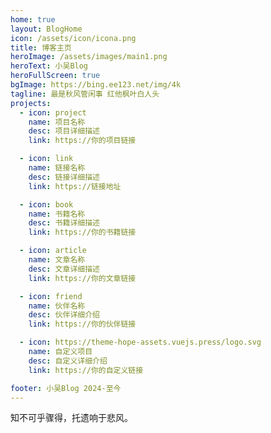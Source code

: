```yaml
---
home: true
layout: BlogHome
icon: /assets/icon/icona.png
title: 博客主页
heroImage: /assets/images/main1.png
heroText: 小吴Blog
heroFullScreen: true
bgImage: https://bing.ee123.net/img/4k
tagline: 最是秋风管闲事 红他枫叶白人头
projects:
  - icon: project
    name: 项目名称
    desc: 项目详细描述
    link: https://你的项目链接

  - icon: link
    name: 链接名称
    desc: 链接详细描述
    link: https://链接地址

  - icon: book
    name: 书籍名称
    desc: 书籍详细描述
    link: https://你的书籍链接

  - icon: article
    name: 文章名称
    desc: 文章详细描述
    link: https://你的文章链接

  - icon: friend
    name: 伙伴名称
    desc: 伙伴详细介绍
    link: https://你的伙伴链接

  - icon: https://theme-hope-assets.vuejs.press/logo.svg
    name: 自定义项目
    desc: 自定义详细介绍
    link: https://你的自定义链接

footer: 小吴Blog 2024-至今
---
```


知不可乎骤得，托遗响于悲风。

